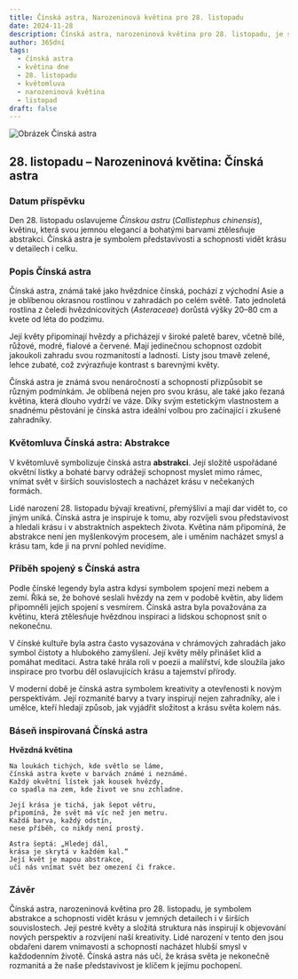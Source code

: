 ```yaml
---
title: Čínská astra, Narozeninová květina pro 28. listopadu
date: 2024-11-28
description: Čínská astra, narozeninová květina pro 28. listopadu, je symbolem Abstrakce. Objevte její jedinečný význam, fascinující příběhy a poezii, která oslavuje její krásu.
author: 365dní
tags:
  - čínská astra
  - květina dne
  - 28. listopadu
  - květomluva
  - narozeninová květina
  - listopad
draft: false
---
```


![Obrázek Čínská astra](https://cdn.pixabay.com/photo/2019/10/08/17/53/asters-4535620_640.jpg#center)

## 28. listopadu – Narozeninová květina: Čínská astra

### Datum příspěvku

Den 28. listopadu oslavujeme _Čínskou astru_ (_Callistephus chinensis_), květinu, která svou jemnou elegancí a bohatými barvami ztělesňuje abstrakci. Čínská astra je symbolem představivosti a schopnosti vidět krásu v detailech i celku.

### Popis Čínská astra

Čínská astra, známá také jako hvězdnice čínská, pochází z východní Asie a je oblíbenou okrasnou rostlinou v zahradách po celém světě. Tato jednoletá rostlina z čeledi hvězdnicovitých (_Asteraceae_) dorůstá výšky 20–80 cm a kvete od léta do podzimu.

Její květy připomínají hvězdy a přicházejí v široké paletě barev, včetně bílé, růžové, modré, fialové a červené. Mají jedinečnou schopnost ozdobit jakoukoli zahradu svou rozmanitostí a ladností. Listy jsou tmavě zelené, lehce zubaté, což zvýrazňuje kontrast s barevnými květy.

Čínská astra je známá svou nenáročností a schopností přizpůsobit se různým podmínkám. Je oblíbená nejen pro svou krásu, ale také jako řezaná květina, která dlouho vydrží ve váze. Díky svým estetickým vlastnostem a snadnému pěstování je čínská astra ideální volbou pro začínající i zkušené zahradníky.

### Květomluva Čínská astra: Abstrakce

V květomluvě symbolizuje čínská astra **abstrakci**. Její složitě uspořádané okvětní lístky a bohaté barvy odrážejí schopnost myslet mimo rámec, vnímat svět v širších souvislostech a nacházet krásu v nečekaných formách.

Lidé narození 28. listopadu bývají kreativní, přemýšliví a mají dar vidět to, co jiným uniká. Čínská astra je inspiruje k tomu, aby rozvíjeli svou představivost a hledali krásu i v abstraktních aspektech života. Květina nám připomíná, že abstrakce není jen myšlenkovým procesem, ale i uměním nacházet smysl a krásu tam, kde ji na první pohled nevidíme.

### Příběh spojený s Čínská astra

Podle čínské legendy byla astra kdysi symbolem spojení mezi nebem a zemí. Říká se, že bohové seslali hvězdy na zem v podobě květin, aby lidem připomněli jejich spojení s vesmírem. Čínská astra byla považována za květinu, která ztělesňuje hvězdnou inspiraci a lidskou schopnost snít o nekonečnu.

V čínské kultuře byla astra často vysazována v chrámových zahradách jako symbol čistoty a hlubokého zamyšlení. Její květy měly přinášet klid a pomáhat meditaci. Astra také hrála roli v poezii a malířství, kde sloužila jako inspirace pro tvorbu děl oslavujících krásu a tajemství přírody.

V moderní době je čínská astra symbolem kreativity a otevřenosti k novým perspektivám. Její rozmanité barvy a tvary inspirují nejen zahradníky, ale i umělce, kteří hledají způsob, jak vyjádřit složitost a krásu světa kolem nás.

### Báseň inspirovaná Čínská astra

**Hvězdná květina**

```
Na loukách tichých, kde světlo se láme,  
čínská astra kvete v barvách známé i neznámé.  
Každý okvětní lístek jak kousek hvězdy,  
co spadla na zem, kde život ve snu zchladne.  

Její krása je tichá, jak šepot větru,  
připomíná, že svět má víc než jen metru.  
Každá barva, každý odstín,  
nese příběh, co nikdy není prostý.  

Astra šeptá: „Hledej dál,  
krása je skrytá v každém kal.“  
Její květ je mapou abstrakce,  
učí nás vnímat svět bez omezení či frakce.  
```

### Závěr

Čínská astra, narozeninová květina pro 28. listopadu, je symbolem abstrakce a schopnosti vidět krásu v jemných detailech i v širších souvislostech. Její pestré květy a složitá struktura nás inspirují k objevování nových perspektiv a rozvíjení naší kreativity. Lidé narození v tento den jsou obdařeni darem vnímavosti a schopností nacházet hlubší smysl v každodenním životě. Čínská astra nás učí, že krása světa je nekonečně rozmanitá a že naše představivost je klíčem k jejímu pochopení.
